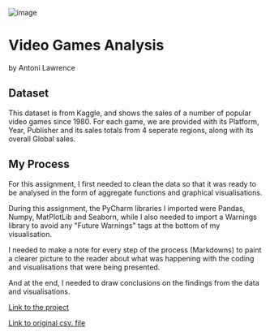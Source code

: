![image](https://github.com/TonyLaw22/videogame_sales/assets/157816259/94dee1c2-aaf6-43a1-8a51-1ee7bdca98ce)

# Video Games Analysis
by Antoni Lawrence

## Dataset

This dataset is from Kaggle, and shows the sales of a number of popular video games since 1980. For each game, we are provided with its Platform, Year, Publisher and its sales totals from 4 seperate regions, along with its overall Global sales.

## My Process

For this assignment, I first needed to clean the data so that it was ready to be analysed in the form of aggregate functions and graphical visualisations. 

During this assignment, the PyCharm libraries I imported were Pandas, Numpy, MatPlotLib and Seaborn, while I also needed to import a Warnings library to avoid any "Future Warnings" tags at the bottom of my visualisation.

I needed to make a note for every step of the process (Markdowns) to paint a clearer picture to the reader about what was happening with the coding and visualisations that were being presented.

And at the end, I needed to draw conclusions on the findings from the data and visualisations. 

[Link to the project](https://github.com/TonyLaw22/videogame_sales/blob/main/vgproject_new.ipynb)

[Link to original csv. file](https://github.com/TonyLaw22/videogame_sales/blob/main/vgsales.csv)
